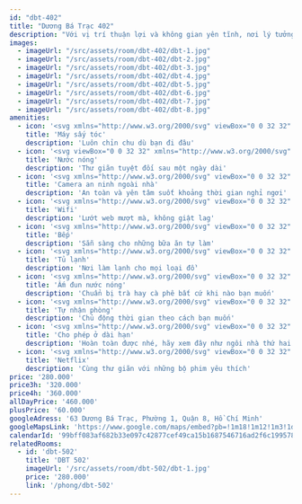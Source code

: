 ```yaml
---
id: "dbt-402"
title: "Dương Bá Trạc 402"
description: "Với vị trí thuận lợi và không gian yên tĩnh, nơi lý tưởng để bạn nghỉ ngơi, sạc lại năng lượng và tận hưởng những khoảnh khắc thư thái bên người thân yêu."
images:
  - imageUrl: "/src/assets/room/dbt-402/dbt-1.jpg"
  - imageUrl: "/src/assets/room/dbt-402/dbt-2.jpg"
  - imageUrl: "/src/assets/room/dbt-402/dbt-3.jpg"
  - imageUrl: "/src/assets/room/dbt-402/dbt-4.jpg"
  - imageUrl: "/src/assets/room/dbt-402/dbt-5.jpg"
  - imageUrl: "/src/assets/room/dbt-402/dbt-6.jpg"
  - imageUrl: "/src/assets/room/dbt-402/dbt-7.jpg"
  - imageUrl: "/src/assets/room/dbt-402/dbt-8.jpg"
amenities: 
  - icon: '<svg xmlns="http://www.w3.org/2000/svg" viewBox="0 0 32 32" aria-hidden="true" role="presentation" focusable="false" style="display: block; height: 24px; width: 24px; fill: currentcolor;"><path d="M14 27v.2a4 4 0 0 1-3.8 3.8H4v-2h6.15a2 2 0 0 0 1.84-1.84L12 27zM10 1c.54 0 1.07.05 1.58.14l.38.07 17.45 3.65a2 2 0 0 1 1.58 1.79l.01.16v6.38a2 2 0 0 1-1.43 1.91l-.16.04-13.55 2.83 1.76 6.5A2 2 0 0 1 15.87 27l-.18.01h-3.93a2 2 0 0 1-1.88-1.32l-.05-.15-1.88-6.76A9 9 0 0 1 10 1zm5.7 24-1.8-6.62-1.81.38a9 9 0 0 1-1.67.23h-.33L11.76 25zM10 3a7 7 0 1 0 1.32 13.88l.33-.07L29 13.18V6.8L11.54 3.17A7.03 7.03 0 0 0 10 3zm0 2a5 5 0 1 1 0 10 5 5 0 0 1 0-10zm0 2a3 3 0 1 0 0 6 3 3 0 0 0 0-6z"></path></svg>'
    title: 'Máy sấy tóc'
    description: 'Luôn chỉn chu dù bạn đi đâu'
  - icon: '<svg viewBox="0 0 32 32" xmlns="http://www.w3.org/2000/svg" aria-hidden="true" role="presentation" focusable="false" style="display: block; height: 24px; width: 24px; fill: currentcolor;"><path d="m4 2v2h2l.001 2h-1.001c-1.1045695 0-2 .8954305-2 2v16.3846154c0 3.0720253 2.20424471 5.6153846 5 5.6153846h16c2.7957553 0 5-2.5433593 5-5.6153846v-9.3846154h-2l.0006267 2.2441864c-.2957862.1662973-.6415947.2556548-1.0003023.2558136-.3770726-.0001668-.7397707-.0987428-1.0448826-.2813581l-.147435-.0980881-.0698054-.0542225-.0669618-.0575717c-.1674894-.1516722-.3473184-.2870627-.5370123-.4056091-.1267551-.0791722-.2576057-.1507019-.3921007-.2145789l-.2041007-.0899647c-.4828805-.1966888-1.005996-.2986069-1.537908-.2986069-.1521835 0-.3034078.0083174-.453179.0247859l-.2234033.0307902c-.658505.1092272-1.2810008.3778141-1.8035225.7911936l-.1911344.1617761c-.3493432.3161496-.8261929.4912319-1.3293208.4914542-.5021258-.0002223-.9789755-.1753046-1.3283187-.4914542-.7261733-.6571745-1.6832835-1.0085458-2.6712392-1.0085458-.9878365 0-1.9453342.3515135-2.6706493 1.008332-.3497754.3163381-.8267557.4914457-1.3290263.491668-.502832-.0002223-.97980321-.1753492-1.32908476-.4912404-.72578749-.6572461-1.68328523-1.0087596-2.67112174-1.0087596-.34005846 0-.67646247.0416292-1.00105227.1230294l.00093437-8.1230294h4v2h2v-2c0-1.1045695-.8954305-2-2-2h-.999l-.001-2.001 2 .001v-2zm22.0003242 17.4999999c.3396204-.0001501.6755904-.0417799.9997827-.1230407v5.0076562c0 2.0259877-1.3775842 3.6153845-3.0001069 3.6153845h-16c-1.62252271 0-3-1.5893968-3-3.6153845l-.00148637-6.1285018c.29592169-.1666518.64208407-.2561137 1.00160427-.2561137.5026133 0 .97950576.1750753 1.32911493.4916681.72598912.6565871 1.68280283 1.0078952 2.67109137 1.0083319.9877-.0004367 1.9445263-.3517037 2.6710333-1.0087595.3491367-.3161652.8260292-.4912405 1.3286425-.4912405.5028479 0 .9795643.1750107 1.3292324.4914543.725724.6567679 1.6826278 1.008109 2.6713278 1.0085457.987581-.0004368 1.9447946-.351846 2.6704432-1.0085457.3496467-.3164242.826354-.4914543 1.3288787-.4914543.5028479 0 .9795643.1750107 1.3292324.4914543.6698295.6061843 1.5369688.9522395 2.4431705 1.0022354zm-8.0059505-15.50004556-1.999421.00109132c.0017379 1.66765868-.3914074 2.67484348-1.6096005 4.57626989l-.4357339.67326735c-1.1985316 1.8730246-1.7578573 3.1084741-1.9072678 4.7489216l2.013841.0007885c.1565646-1.2622433.6616712-2.2705308 1.7787146-3.9820993l.243287-.37580218c1.405662-2.19695557 1.9189882-3.50550246 1.9161806-5.64243718zm3.0005862.00002214c-.0019426 1.6881104-.3993036 2.69826243-1.6537336 4.66840333l-.3870791.60284703c-1.2033592 1.89238746-1.7606515 3.11545826-1.9109072 4.72843796h2.0148819c.1395749-1.0872185.5479182-1.9947141 1.4095297-3.3786139l.7616667-1.19781229c1.2938583-2.07979737 1.7634695-3.36210955 1.7656416-5.42219097zm5 0c-.0019426 1.6881104-.3993036 2.69826243-1.6537336 4.66840333l-.3870791.60284703c-1.2033592 1.89238746-1.7606515 3.11545826-1.9109072 4.72843796h2.0148819c.1395749-1.0872185.5479182-1.9947141 1.4095297-3.3786139l.7616667-1.19781229c1.2938583-2.07979737 1.7634695-3.36210955 1.7656416-5.42219097z"></path></svg>'
    title: 'Nước nóng'
    description: 'Thư giãn tuyệt đối sau một ngày dài'
  - icon: '<svg xmlns="http://www.w3.org/2000/svg" viewBox="0 0 32 32" aria-hidden="true" role="presentation" focusable="false" style="display: block; height: 24px; width: 24px; fill: currentcolor;"><path d="M23 3a2 2 0 0 1 2 1.85v1.67l5-2v11.96l-5-2V16a2 2 0 0 1-1.85 2H16.9a5 5 0 0 1-3.98 3.92A5 5 0 0 1 8.22 26H4v4H2V20h2v4h4a3 3 0 0 0 2.87-2.13A5 5 0 0 1 7.1 18H4a2 2 0 0 1-2-1.85V5a2 2 0 0 1 1.85-2H4zM12 14a3 3 0 1 0 0 6 3 3 0 0 0 0-6zm11-9H4v11h3.1a5 5 0 0 1 9.8 0H23zm5 2.48-3 1.2v3.64l3 1.2zM7 7a1 1 0 1 1 0 2 1 1 0 0 1 0-2z"></path></svg>'
    title: 'Camera an ninh ngoài nhà'
    description: 'An toàn và yên tâm suốt khoảng thời gian nghỉ ngơi'
  - icon: '<svg xmlns="http://www.w3.org/2000/svg" viewBox="0 0 32 32" aria-hidden="true" role="presentation" focusable="false" style="display: block; height: 24px; width: 24px; fill: currentcolor;"><path d="M16 20.33a3.67 3.67 0 1 1 0 7.34 3.67 3.67 0 0 1 0-7.34zm0 2a1.67 1.67 0 1 0 0 3.34 1.67 1.67 0 0 0 0-3.34zM16 15a9 9 0 0 1 8.04 4.96l-1.51 1.51a7 7 0 0 0-13.06 0l-1.51-1.51A9 9 0 0 1 16 15zm0-5.33c4.98 0 9.37 2.54 11.94 6.4l-1.45 1.44a12.33 12.33 0 0 0-20.98 0l-1.45-1.45A14.32 14.32 0 0 1 16 9.66zm0-5.34c6.45 0 12.18 3.1 15.76 7.9l-1.43 1.44a17.64 17.64 0 0 0-28.66 0L.24 12.24c3.58-4.8 9.3-7.9 15.76-7.9z"></path></svg>'
    title: 'Wifi'
    description: 'Lướt web mượt mà, không giật lag'
  - icon: '<svg xmlns="http://www.w3.org/2000/svg" viewBox="0 0 32 32" aria-hidden="true" role="presentation" focusable="false" style="display: block; height: 24px; width: 24px; fill: currentcolor;"><path d="M26 1a5 5 0 0 1 5 5c0 6.39-1.6 13.19-4 14.7V31h-2V20.7c-2.36-1.48-3.94-8.07-4-14.36v-.56A5 5 0 0 1 26 1zm-9 0v18.12c2.32.55 4 3 4 5.88 0 3.27-2.18 6-5 6s-5-2.73-5-6c0-2.87 1.68-5.33 4-5.88V1zM2 1h1c4.47 0 6.93 6.37 7 18.5V21H4v10H2zm14 20c-1.6 0-3 1.75-3 4s1.4 4 3 4 3-1.75 3-4-1.4-4-3-4zM4 3.24V19h4l-.02-.96-.03-.95C7.67 9.16 6.24 4.62 4.22 3.36L4.1 3.3zm19 2.58v.49c.05 4.32 1.03 9.13 2 11.39V3.17a3 3 0 0 0-2 2.65zm4-2.65V17.7c.99-2.31 2-7.3 2-11.7a3 3 0 0 0-2-2.83z"></path></svg>'
    title: 'Bếp'
    description: 'Sẵn sàng cho những bữa ăn tự làm'
  - icon: '<svg xmlns="http://www.w3.org/2000/svg" viewBox="0 0 32 32" aria-hidden="true" role="presentation" focusable="false" style="display: block; height: 24px; width: 24px; fill: currentcolor;"><path d="M25 1a2 2 0 0 1 2 1.85V29a2 2 0 0 1-1.85 2H7a2 2 0 0 1-2-1.85V3a2 2 0 0 1 1.85-2H7zm0 10H7v18h18zm-15 2a1 1 0 1 1 0 2 1 1 0 0 1 0-2zM25 3H7v6h18zM10 5a1 1 0 1 1 0 2 1 1 0 0 1 0-2z"></path></svg>'
    title: 'Tủ lạnh'
    description: 'Nơi làm lạnh cho mọi loại đồ'
  - icon: '<svg xmlns="http://www.w3.org/2000/svg" viewBox="0 0 32 32" aria-hidden="true" role="presentation" focusable="false" style="display: block; height: 24px; width: 24px; fill: currentcolor;"><path d="M26 28v2H6v-2h20zM16 1a8.64 8.64 0 0 1 7.83 5H28a1 1 0 0 1 1 1.08c-.3 3.87-1.58 6.45-3.9 7.56l.9 10.27a1 1 0 0 1-.88 1.08L25 26H7a1 1 0 0 1-1-.97v-.12L7.4 8.9c.02-.3.06-.6.12-.89H5a1 1 0 0 0-1 .88V19H2V9a3 3 0 0 1 2.82-3h3.35A8.64 8.64 0 0 1 16 1zm6.43 7H9.57a6.65 6.65 0 0 0-.14.7l-.04.36L8.1 24h15.82L22.6 9.06A6.67 6.67 0 0 0 22.43 8zm-5.45 3a9.82 9.82 0 0 1-2.7 5.78l-.23.24A6.96 6.96 0 0 0 12.07 21h-2.02a8.96 8.96 0 0 1 2.36-5.16l.23-.23A7.99 7.99 0 0 0 14.97 11h2.01zm4 0 .02.5a9.6 9.6 0 0 1-2.72 6.28l-.23.24A6.97 6.97 0 0 0 16.28 21h-2.06a8.96 8.96 0 0 1 2.19-4.16l.22-.23C18.09 15.16 19 13.2 19 11.5a4.94 4.94 0 0 0-.03-.5h2.01zm5.9-3h-2.4l.1.63.02.26.3 3.51c.99-.79 1.64-2.16 1.96-4.17l.03-.23zM16 3a6.63 6.63 0 0 0-5.55 3h11.1a6.63 6.63 0 0 0-5.04-2.98L16.23 3H16z"></path></svg>'
    title: 'Ấm đun nước nóng'
    description: 'Chuẩn bị trà hay cà phê bất cứ khi nào bạn muốn'
  - icon: '<svg xmlns="http://www.w3.org/2000/svg" viewBox="0 0 32 32" aria-hidden="true" role="presentation" focusable="false" style="display: block; height: 24px; width: 24px; fill: currentcolor;"><path d="M16.84 27.16v-3.4l-.26.09c-.98.32-2.03.51-3.11.55h-.7A11.34 11.34 0 0 1 1.72 13.36v-.59A11.34 11.34 0 0 1 12.77 1.72h.59c6.03.16 10.89 5.02 11.04 11.05V13.45a11.3 11.3 0 0 1-.9 4.04l-.13.3 7.91 7.9v5.6H25.7l-4.13-4.13zM10.31 7.22a3.1 3.1 0 1 1 0 6.19 3.1 3.1 0 0 1 0-6.2zm0 2.06a1.03 1.03 0 1 0 0 2.06 1.03 1.03 0 0 0 0-2.06zM22.43 25.1l4.12 4.13h2.67v-2.67l-8.37-8.37.37-.68.16-.3c.56-1.15.9-2.42.96-3.77v-.64a9.28 9.28 0 0 0-9-9h-.55a9.28 9.28 0 0 0-9 9v.54a9.28 9.28 0 0 0 13.3 8.1l.3-.16 1.52-.8v4.62z"></path></svg>'
    title: 'Tự nhận phòng'
    description: 'Chủ động thời gian theo cách bạn muốn'
  - icon: '<svg xmlns="http://www.w3.org/2000/svg" viewBox="0 0 32 32" aria-hidden="true" role="presentation" focusable="false" style="display: block; height: 24px; width: 24px; fill: currentcolor;"><path d="M11.67 0v1.67h8.66V0h2v1.67h6a2 2 0 0 1 2 1.85v16.07a2 2 0 0 1-.46 1.28l-.12.13L21 29.75a2 2 0 0 1-1.24.58H6.67a5 5 0 0 1-5-4.78V3.67a2 2 0 0 1 1.85-2h6.15V0zm16.66 11.67H3.67v13.66a3 3 0 0 0 2.82 3h11.18v-5.66a5 5 0 0 1 4.78-5h5.88zm-.08 8h-5.58a3 3 0 0 0-3 2.82v5.76zm-18.58-16h-6v6h24.66v-6h-6v1.66h-2V3.67h-8.66v1.66h-2z"></path></svg>'
    title: 'Cho phép ở dài hạn'
    description: 'Hoàn toàn được nhé, hãy xem đây như ngôi nhà thứ hai của bạn'
  - icon: '<svg xmlns="http://www.w3.org/2000/svg" viewBox="0 0 32 32" aria-hidden="true" role="presentation" focusable="false" style="display: block; height: 24px; width: 24px; fill: currentcolor;"><path d="M9 29v-2h2v-2H6a5 5 0 0 1-5-4.78V8a5 5 0 0 1 4.78-5H26a5 5 0 0 1 5 4.78V20a5 5 0 0 1-4.78 5H21v2h2v2zm10-4h-6v2h6zm7-20H6a3 3 0 0 0-3 2.82V20a3 3 0 0 0 2.82 3H26a3 3 0 0 0 3-2.82V8a3 3 0 0 0-2.82-3z"></path></svg>'
    title: 'Netflix'
    description: 'Cùng thư giãn với những bộ phim yêu thích'
price: '280.000'
price3h: '320.000'
price4h: '360.000'
allDayPrice: '460.000'
plusPrice: '60.000'
googleAdress: '63 Dương Bá Trạc, Phường 1, Quận 8, Hồ Chí Minh'
googleMapsLink: 'https://www.google.com/maps/embed?pb=!1m18!1m12!1m3!1d3919.810518786309!2d106.688514!3d10.749082000000001!2m3!1f0!2f0!3f0!3m2!1i1024!2i768!4f13.1!3m3!1m2!1s0x31752f088724ccf1%3A0x9b3b1a2e9c9b222e!2zNjMgRC4gQsOhIFRy4bqhYywgUGjGsOG7nW5nIDEsIFF14bqtbiA4LCBI4buTIENow60gTWluaA!5e0!3m2!1svi!2s!4v1729194830493!5m2!1svi!2s'
calendarId: '99bff083af682b33e097c42877cef49ca15b1687546716ad2f6c199578758914@group.calendar.google.com'
relatedRooms:
  - id: 'dbt-502'
    title: 'DBT 502'
    imageUrl: '/src/assets/room/dbt-502/dbt-1.jpg'
    price: '280.000'
    link: '/phong/dbt-502'
---
```

